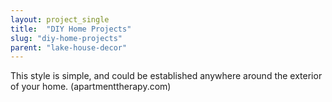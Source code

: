 ```yaml
---
layout: project_single
title:  "DIY Home Projects"
slug: "diy-home-projects"
parent: "lake-house-decor"
---
```

This style is simple, and could be established anywhere around the exterior of your home.   (apartmenttherapy.com)